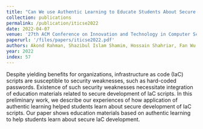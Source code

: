 ```yaml
---
title: "Can We use Authentic Learning to Educate Students About Secure Infrastructure as Code Development?"
collection: publications
permalink: /publication/iticse2022
date: 2022-04-07
venue: '27th ACM Conference on Innovation and Technology in Computer Science Education (ITiCSE) 2022'
paperurl: '/files/papers/iticse2022.pdf'
authors: Akond Rahman, Shazibul Islam Shamim, Hossain Shahriar, Fan Wu
year: 2022
index: 57
--- 
```

Despite yielding benefits for organizations, infrastructure as code (IaC) scripts are susceptible to security weaknesses, such as hard-coded passwords. Existence of such security weaknesses necessitate integration of education materials related to secure development of IaC scripts. In this preliminary work, we describe our experiences of how application of authentic learning helped students learn about secure development of IaC scripts. Our paper shows education materials based on authentic learning to help students learn about secure IaC development.       